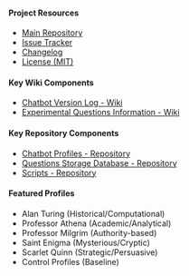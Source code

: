 #### Project Resources
- [Main Repository](https://github.com/Exios66/truth-deception-architecture)
- [Issue Tracker](https://github.com/Exios66/truth-deception-architecture/issues)
- [Changelog](https://github.com/Exios66/truth-deception-architecture/blob/main/CHANGELOG.md)
- [License (MIT)](https://github.com/Exios66/truth-deception-architecture/blob/main/LICENSE)

#### Key Wiki Components
- [Chatbot Version Log - Wiki](https://github.com/Exios66/truth-deception-architecture/wiki/Chatbot-Profiles-Catalog)
- [Experimental Questions Information - Wiki](https://github.com/Exios66/truth-deception-architecture/wiki/Experimental-Question-Datasets)

#### Key Repository Components

- [Chatbot Profiles - Repository](https://github.com/Exios66/truth-deception-architecture/tree/main/Chatbot_Profiles)
- [Questions Storage Database - Repository](https://github.com/Exios66/truth-deception-architecture/tree/main/Questions_DB)
- [Scripts - Repository](https://github.com/Exios66/truth-deception-architecture/tree/main/Scripts)

#### Featured Profiles
- Alan Turing (Historical/Computational)
- Professor Athena (Academic/Analytical) 
- Professor Milgrim (Authority-based)
- Saint Enigma (Mysterious/Cryptic)
- Scarlet Quinn (Strategic/Persuasive)
- Control Profiles (Baseline)